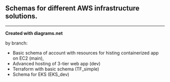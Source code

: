 ## Schemas for different AWS infrastructure solutions. 
---
__Created with diagrams.net__ 

by branch:
* Basic schema of account with resources for histing containerized app on EC2 (main), 
* Advanced hosting of 3-tier web app (dev)
* Terraform with basic schema (TF_simple)
* Schema for EKS (EKS_dev)
